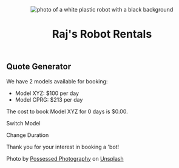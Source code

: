 <!DOCTYPE html>
<html lang="en">
    <head>
        <meta charset="UTF-8">
        <meta http-equiv="X-UA-Compatible" content="IE=edge">
        <meta name="viewport" content="width=device-width, initial-scale=1.0">
        <title>Raj's Robot Rentals</title>
        <!-- style sheets -->
        <link rel="stylesheet" href="styles/reset.css">
        <link rel="stylesheet" href="styles/styles.css">
        <!-- web fonts -->
        <link rel="preconnect" href="https://fonts.googleapis.com">
        <link rel="preconnect" href="https://fonts.gstatic.com" crossorigin>
        <link
            href="https://fonts.googleapis.com/css2?family=Press+Start+2P&display=swap"
            rel="stylesheet">
    </head>
    <body>
        <!-- javascript -->
        <script src="scripts/scripts.js"></script>
        <header class = "flex">
            <img src="https://images.unsplash.com/photo-1535378620166-273708d44e4c?w=500&auto=format&fit=crop&q=60&ixlib=rb-4.0.3&ixid=M3wxMjA3fDB8MHxzZWFyY2h8M3x8cm9ib3QlMjBmYWNlfGVufDB8fDB8fHww" alt="photo of a white plastic robot with
                a black background">
            <h1>Raj's Robot Rentals</h1>
        </header>
        <main>
            <h2>Quote Generator</h2>
            <p>We have 2 models available for booking:</p>
            <ul>
                <li>Model XYZ: $100 per day</li>
                <li>Model CPRG: $213 per day</li>
            </ul>
            <p>The cost to book <span id = "model-text">Model XYZ</span> for <span id = "duration-text">0</span> days is $<span id = "calculated-cost">0.00</span>.</p>
            <div class = "flex">
                <p id = "model-button">Switch Model</p>
                <p id = "duration-button">Change Duration</p>
            </div>
            <p>Thank you for your interest in booking a 'bot!</p>
        </main>
        <footer>
            <p>Photo by <a
                    href="https://unsplash.com/@possessedphotography?utm_source=unsplash&utm_medium=referral&utm_content=creditCopyText">Possessed
                    Photography</a> on <a
                    href="https://unsplash.com/s/photos/robot-face?utm_source=unsplash&utm_medium=referral&utm_content=creditCopyText">Unsplash</a>
            </p>
        </footer>
        <script src="scripts/scripts.js"></script>
    </body>
</html>

